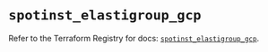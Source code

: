 # `spotinst_elastigroup_gcp`

Refer to the Terraform Registry for docs: [`spotinst_elastigroup_gcp`](https://registry.terraform.io/providers/spotinst/spotinst/1.164.0/docs/resources/elastigroup_gcp).
